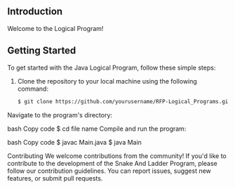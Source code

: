 ## Introduction

Welcome to the Logical  Program! 

## Getting Started

To get started with the Java Logical Program, follow these simple steps:

1. Clone the repository to your local machine using the following command:

   ```bash
   $ git clone https://github.com/yourusername/RFP-Logical_Programs.git
Navigate to the program's directory:

bash
Copy code
$ cd file name
Compile and run the program:

bash
Copy code
$ javac Main.java
$ java Main


Contributing
We welcome contributions from the community! If you'd like to contribute to the development of the Snake And Ladder Program, please follow our contribution guidelines. You can report issues, suggest new features, or submit pull requests.

